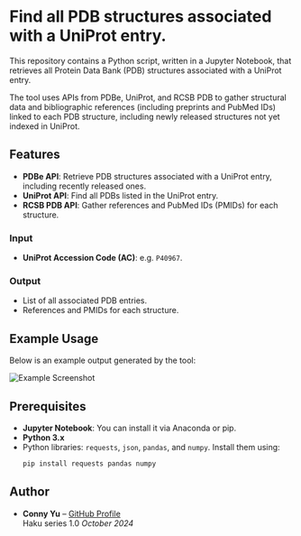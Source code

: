 # Find all PDB structures associated with a UniProt entry.

This repository contains a Python script, written in a Jupyter Notebook, that retrieves all Protein Data Bank (PDB) structures associated with a UniProt entry.

The tool uses APIs from PDBe, UniProt, and RCSB PDB to gather structural data and bibliographic references (including preprints and PubMed IDs) linked to each PDB structure, including newly released structures not yet indexed in UniProt.

## Features

- **PDBe API**: Retrieve PDB structures associated with a UniProt entry, including recently released ones.
- **UniProt API**: Find all PDBs listed in the UniProt entry.
- **RCSB PDB API**: Gather references and PubMed IDs (PMIDs) for each structure.
  
### Input
- **UniProt Accession Code (AC)**: e.g. `P40967`.

### Output
- List of all associated PDB entries.
- References and PMIDs for each structure.

## Example Usage

Below is an example output generated by the tool:

![Example Screenshot](https://github.com/user-attachments/assets/6101b6d2-06db-40dc-983b-38e123eca0e7)

## Prerequisites

- **Jupyter Notebook**: You can install it via Anaconda or pip.
- **Python 3.x**
- Python libraries: `requests`, `json`, `pandas`, and `numpy`. Install them using:
    ```bash
    pip install requests pandas numpy
    ```

## Author

- **Conny Yu** – [GitHub Profile](https://github.com/connyyu)  
  Haku series 1.0 _October 2024_
